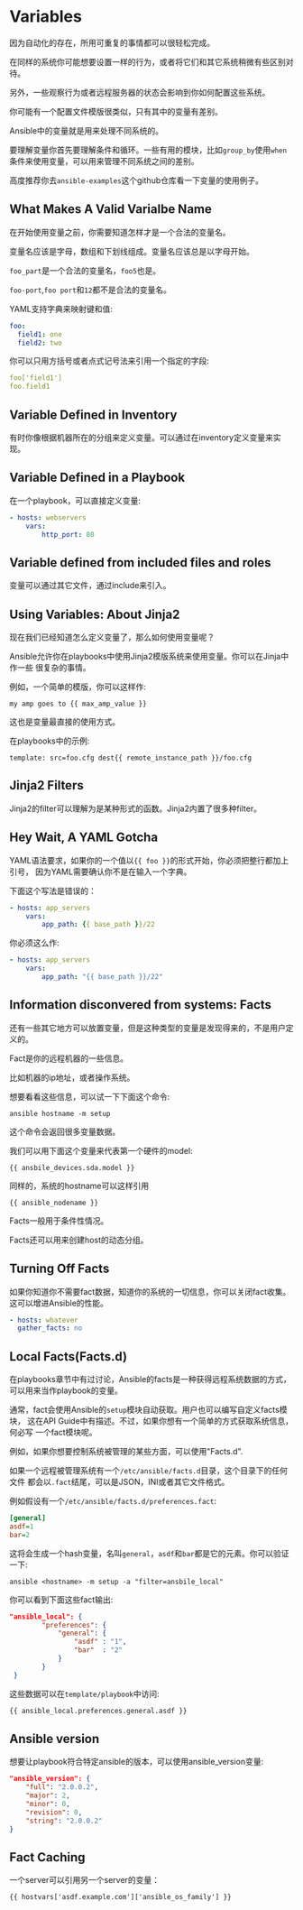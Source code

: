 # Variables

因为自动化的存在，所用可重复的事情都可以很轻松完成。

在同样的系统你可能想要设置一样的行为，或者将它们和其它系统稍微有些区别对待。

另外，一些观察行为或者远程服务器的状态会影响到你如何配置这些系统。

你可能有一个配置文件模版很类似，只有其中的变量有差别。

Ansible中的变量就是用来处理不同系统的。

要理解变量你首先要理解条件和循环。一些有用的模块，比如`group_by`使用`when`条件来使用变量，可以用来管理不同系统之间的差别。

高度推荐你去`ansible-examples`这个github仓库看一下变量的使用例子。

## What Makes A Valid Varialbe Name

在开始使用变量之前，你需要知道怎样才是一个合法的变量名。

变量名应该是字母，数组和下划线组成。变量名应该总是以字母开始。

`foo_part`是一个合法的变量名，`foo5`也是。

`foo-port`,`foo port`和`12`都不是合法的变量名。

YAML支持字典来映射键和值:

```yaml
foo:
  field1: one
  field2: two
```

你可以只用方括号或者点式记号法来引用一个指定的字段:

```yaml
foo['field1']
foo.field1
```

## Variable Defined in Inventory

有时你像根据机器所在的分组来定义变量。可以通过在inventory定义变量来实现。

## Variable Defined in a Playbook

在一个playbook，可以直接定义变量:

```yaml
- hosts: webservers
    vars:
        http_port: 80
```

## Variable defined from included files and roles

变量可以通过其它文件，通过include来引入。

## Using Variables: About Jinja2

现在我们已经知道怎么定义变量了，那么如何使用变量呢？

Ansible允许你在playbooks中使用Jinja2模版系统来使用变量。你可以在Jinja中作一些
很复杂的事情。

例如，一个简单的模版，你可以这样作:

`my amp goes to {{ max_amp_value }}`

这也是变量最直接的使用方式。

在playbooks中的示例:

`template: src=foo.cfg dest{{ remote_instance_path }}/foo.cfg`

## Jinja2 Filters

Jinja2的filter可以理解为是某种形式的函数。Jinja2内置了很多种filter。

## Hey Wait, A YAML Gotcha

YAML语法要求，如果你的一个值以`{{ foo }}`的形式开始，你必须把整行都加上引号，
因为YAML需要确认你不是在输入一个字典。

下面这个写法是错误的：

```yaml
- hosts: app_servers
    vars:
        app_path: {{ base_path }}/22
```

你必须这么作:

```yaml
- hosts: app_servers
    vars:
        app_path: "{{ base_path }}/22"
```

## Information disconvered from systems: Facts

还有一些其它地方可以放置变量，但是这种类型的变量是发现得来的，不是用户定义的。

Fact是你的远程机器的一些信息。

比如机器的ip地址，或者操作系统。

想要看看这些信息，可以试一下下面这个命令:

`ansible hostname -m setup`

这个命令会返回很多变量数据。

我们可以用下面这个变量来代表第一个硬件的model:

`{{ ansbile_devices.sda.model }}`

同样的，系统的hostname可以这样引用

`{{ ansible_nodename }}`

Facts一般用于条件性情况。

Facts还可以用来创建host的动态分组。

## Turning Off Facts

如果你知道你不需要fact数据，知道你的系统的一切信息，你可以关闭fact收集。
这可以增进Ansible的性能。

```yaml
- hosts: whatever
  gather_facts: no
```

## Local Facts(Facts.d)

在playbooks章节中有过讨论，Ansible的facts是一种获得远程系统数据的方式，
可以用来当作playbook的变量。

通常，fact会使用Ansible的`setup`模块自动获取。用户也可以编写自定义facts模块，
这在API Guide中有描述。不过，如果你想有一个简单的方式获取系统信息，何必写
一个fact模块呢。

例如，如果你想要控制系统被管理的某些方面，可以使用"Facts.d".

如果一个远程被管理系统有一个`/etc/ansible/facts.d`目录，这个目录下的任何文件
都会以`.fact`结尾，可以是JSON，INI或者其它文件格式。

例如假设有一个`/etc/ansible/facts.d/preferences.fact`:

```ini
[general]
asdf=1
bar=2
```

这将会生成一个hash变量，名叫`general`，`asdf`和`bar`都是它的元素。你可以验证一下:

`ansible <hostname> -m setup -a "filter=ansbile_local"`

你可以看到下面这些fact输出:

```json
"ansible_local": {
        "preferences": {
            "general": {
                "asdf" : "1",
                "bar"  : "2"
            }
        }
 }
```

这些数据可以在`template/playbook`中访问:

```txt
{{ ansible_local.preferences.general.asdf }}
```

## Ansible version

想要让playbook符合特定ansible的版本，可以使用ansible_version变量:

```json
"ansible_version": {
    "full": "2.0.0.2",
    "major": 2,
    "minor": 0,
    "revision": 0,
    "string": "2.0.0.2"
}
```

## Fact Caching

一个server可以引用另一个server的变量：

`{{ hostvars['asdf.example.com']['ansible_os_family'] }}`


